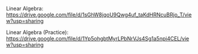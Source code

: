 Linear Algebra: https://drive.google.com/file/d/1sGhW8jqoU9Qwg4uf_taKdHRNcuBRjo_T/view?usp=sharing

Linear Algebra (Practice):
https://drive.google.com/file/d/1Yp5ohgbtMyrLPbNrVJs4Sg1a5npi4CEL/view?usp=sharing